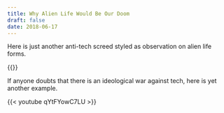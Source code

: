 ```yaml
---
title: Why Alien Life Would Be Our Doom
draft: false
date: 2018-06-17
---
```

Here is just another anti-tech screed styled as observation on alien life forms.

{{<youtube UjtOGPJ0URM >}}

If anyone doubts that there is an ideological war against tech, here is yet another example.

{{< youtube qYtFYowC7LU >}}
